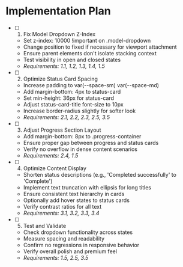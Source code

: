# Implementation Plan

- [ ] 1. Fix Model Dropdown Z-Index
  - Set z-index: 10000 !important on .model-dropdown
  - Change position to fixed if necessary for viewport attachment
  - Ensure parent elements don't isolate stacking context
  - Test visibility in open and closed states
  - _Requirements: 1.1, 1.2, 1.3, 1.4, 1.5_

- [ ] 2. Optimize Status Card Spacing
  - Increase padding to var(--space-sm) var(--space-md)
  - Add margin-bottom: 4px to status-card
  - Set min-height: 36px for status-card
  - Adjust status-card-title font-size to 10px
  - Increase border-radius slightly for softer look
  - _Requirements: 2.1, 2.2, 2.3, 2.5, 3.5_

- [ ] 3. Adjust Progress Section Layout
  - Add margin-bottom: 8px to .progress-container
  - Ensure proper gap between progress and status cards
  - Verify no overflow in dense content scenarios
  - _Requirements: 2.4, 1.5_

- [ ] 4. Optimize Content Display
  - Shorten status descriptions (e.g., 'Completed successfully' to 'Complete')
  - Implement text truncation with ellipsis for long titles
  - Ensure consistent text hierarchy in cards
  - Optionally add hover states to status cards
  - Verify contrast ratios for all text
  - _Requirements: 3.1, 3.2, 3.3, 3.4_

- [ ] 5. Test and Validate
  - Check dropdown functionality across states
  - Measure spacing and readability
  - Confirm no regressions in responsive behavior
  - Verify overall polish and premium feel
  - _Requirements: 1.5, 2.5, 3.5_ 
